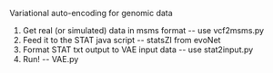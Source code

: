 Variational auto-encoding for genomic data

1. Get real (or simulated) data in msms format -- use vcf2msms.py
2. Feed it to the STAT java script -- statsZI from evoNet
3. Format STAT txt output to VAE input data -- use stat2input.py
4. Run! -- VAE.py
